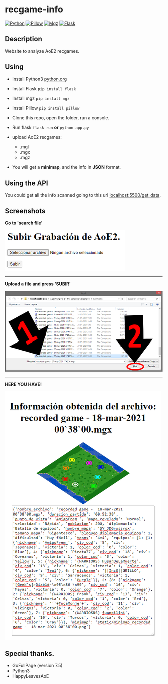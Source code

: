 # recgame-info
[![Python](https://img.shields.io/badge/Python-3.9.5-blue.svg)](https://www.python.org/)
[![Pillow](https://img.shields.io/badge/Pillow-8.0.0-green.svg)](https://pypi.org/project/Pillow/)
[![Mgz](https://img.shields.io/badge/Mgz-1.5.0-green.svg)](https://pypi.org/project/mgz/)
[![Flask](https://img.shields.io/badge/Flask-2.0.1-green.svg)](https://pypi.org/project/mgz/)

## Description
Website to analyze AoE2 recgames.

## Using
- Install Python3 [python.org]((https://www.python.org/))
- Install Flask `pip install flask`
- Install mgz `pip install mgz`
- Install Pillow `pip install pillow`

- Clone this repo, open the folder, run a console.
- Run flask `flask run` **or** `python app.py`
- upload AoE2 recgames:
  - .mgl
  - .mgx
  - .mgz
- You will get a **minimap**, and the info in **JSON** format.

## Using the API
You could get all the info scanned going to this url [localhost:5500/get_data](localhost:5500/get_data).

## Screenshots

**Go to 'search file'**

[![Screenshot](./screenshots/step1.png)]()

---
**Upload a file and press 'SUBIR'**

[![Screenshot](./screenshots/step2.png)]()

---
**HERE YOU HAVE!**

[![Screenshot](./screenshots/step3.png)]()

## Special thanks.
- GoFullPage (version 7.5)
- Python3
- HappyLeavesAoE